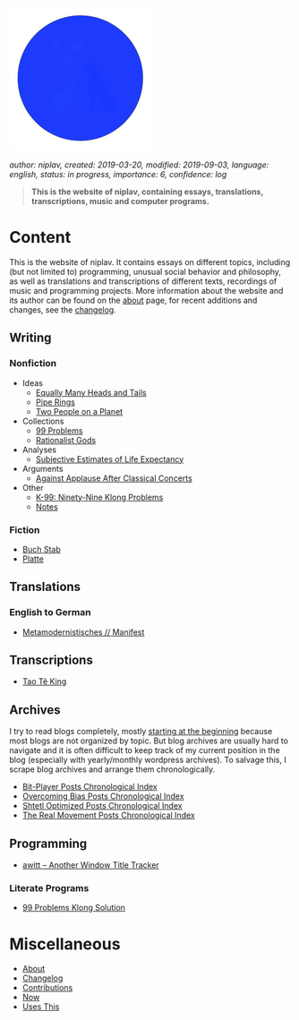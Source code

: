 ![Sol Plav](./favicon.png "Sol Plav")

*author: niplav, created: 2019-03-20, modified: 2019-09-03, language: english, status: in progress, importance: 6, confidence: log*

> __This is the website of niplav, containing essays, translations,
> transcriptions, music and computer programs.__

Content
=======

This is the website of niplav. It contains essays on different topics,
including (but not limited to) programming, unusual social behavior and
philosophy, as well as translations and transcriptions of different texts,
recordings of music and programming projects. More information about
the website and its author can be found on the [about](./about.md) page,
for recent additions and changes, see the [changelog](./changelog.md).

Writing
-------

### Nonfiction

* Ideas
	* [Equally Many Heads and Tails](./equally_many_heads_and_tails.md)
	* [Pipe Rings](./pipe_rings.md)
	* [Two People on a Planet](./two_people_on_a_planet.md)
	<!--* [Using Venn Diagrams to Visualize Conceptions of Intelligence, Consciousness and Sentience](./venn_consciousness.md)-->
	<!--* [A Religion](./a_religion.md)-->
* Collections
	* [99 Problems](./99_problems_collection.md)
	* [Rationalist Gods](./rationalist_gods.md)
* Analyses
	* [Subjective Estimates of Life Expectancy](./estimated_life_expectancy.md)
	<!--* [Masturbation and Attractiveness](./masturbation_and_attractiveness.md)-->
* Arguments
	* [Against Applause After Classical Concerts](./against_applause.md)
* Other
	* [K-99: Ninety-Nine Klong Problems](./99_klong_problems.md)
	* [Notes](./notes.md)

### Fiction

* [Buch Stab](./buch_stab.md)
* [Platte](./platte.md)

<!--### Poetry

* [Haikus](./haiku.md)

-->

Translations
------------

### English to German

* [Metamodernistisches // Manifest](./metamodernistisches_manifest.md)

Transcriptions
--------------

* [Tao Tê King](./tao_te_king.md)

Archives
--------

I try to read blogs completely, mostly [starting at the
beginning](https://entirelyuseless.com/2018/06/12/start-at-the-beginning/)
because most blogs are not organized by topic. But blog archives are
usually hard to navigate and it is often difficult to keep track of my
current position in the blog (especially with yearly/monthly wordpress
archives). To salvage this, I scrape blog archives and arrange them
chronologically.

* [Bit-Player Posts Chronological Index](./bp_chrono.md)
* [Overcoming Bias Posts Chronological Index](./ob_chrono.md)
* [Shtetl Optimized Posts Chronological Index](./so_chrono.md)
* [The Real Movement Posts Chronological Index](./trm_chrono.md)

Programming
-----------

* [awitt – Another Window Title Tracker](./awitt.md)

### Literate Programs

* [99 Problems Klong Solution](./99_problems_klong_solution.md)

Miscellaneous
=============

* [About](./about.md)
* [Changelog](./changelog.md)
* [Contributions](./contributions.md)
* [Now](./now.md)
* [Uses This](./uses_this.md)

